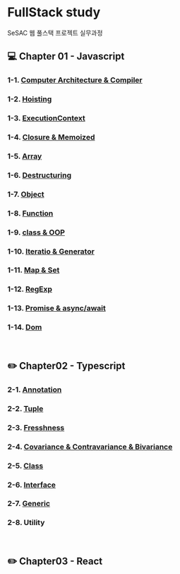 # FullStack study

SeSAC 웹 풀스택 프로젝트 실무과정

## :computer: Chapter 01 - Javascript

### 1-1. [Computer Architecture & Compiler](https://github.com/hoinlee-moi/fullstack5/blob/main/trythis/Computer_Architecture/README.md)

### 1-2. [Hoisting](https://github.com/hoinlee-moi/fullstack5/blob/main/trythis/Hoisting/README.md)

### 1-3. [ExecutionContext](https://github.com/hoinlee-moi/fullstack5/blob/main/trythis/ExecutionContext/README.md)

### 1-4. [Closure & Memoized](https://github.com/hoinlee-moi/fullstack5/blob/main/trythis/Closure/README.md)

### 1-5. [Array](https://github.com/hoinlee-moi/fullstack5/blob/main/trythis/Array/README.md)

### 1-6. [Destructuring](https://github.com/hoinlee-moi/fullstack5/blob/main/trythis/Destructuring/README.md)

### 1-7. [Object](https://github.com/hoinlee-moi/fullstack5/blob/main/trythis/Object/README.md)

### 1-8. [Function](https://github.com/hoinlee-moi/fullstack5/blob/main/trythis/function/README.md)

### 1-9. [class & OOP](https://github.com/hoinlee-moi/fullstack5/blob/main/trythis/class/README.md)

### 1-10. [Iteratio & Generator](https://github.com/hoinlee-moi/fullstack5/blob/main/trythis/generator/README.md)

### 1-11. [Map & Set](https://github.com/hoinlee-moi/fullstack5/blob/main/trythis/mapSet/README.md)

### 1-12. [RegExp](https://github.com/hoinlee-moi/fullstack5/blob/main/trythis/string_regExp/README.md)

### 1-13. [Promise & async/await](https://github.com/hoinlee-moi/fullstack5/blob/main/trythis/promise/README.md)

### 1-14. [Dom](https://github.com/hoinlee-moi/fullstack5/tree/main/trythis/Dom/README.md)

<br>

## :pencil2: Chapter02 - Typescript

### 2-1. [Annotation](https://github.com/hoinlee-moi/fullstack5/blob/main/ts/annotation/README.md)

### 2-2. [Tuple](https://github.com/hoinlee-moi/fullstack5/blob/main/ts/Tuple/README.md)

### 2-3. [Fresshness](https://github.com/hoinlee-moi/fullstack5/blob/main/ts/Fresshness/README.md)

### 2-4. [Covariance & Contravariance & Bivariance](https://github.com/hoinlee-moi/fullstack5/tree/main/ts/Covariance%26Contravariance)

### 2-5. [Class](https://github.com/hoinlee-moi/fullstack5/blob/main/ts/Class/README.md)

### 2-6. [Interface](https://github.com/hoinlee-moi/fullstack5/blob/main/ts/Interface/README.md)

### 2-7. [Generic](https://github.com/hoinlee-moi/fullstack5/tree/main/ts/Generic)

### 2-8. Utility

<br>

## :pencil2: Chapter03 - React
